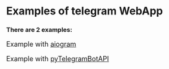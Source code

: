 <h1>Examples of telegram WebApp</h1>
<h3>There are 2 examples:</h3>

<p style="font-size: 18px">
    Example with <a href="https://github.com/aiogram/aiogram">aiogram</a>
</p>
<p style="font-size: 18px">
Example with <a href="https://github.com/eternnoir/pyTelegramBotAPI">pyTelegramBotAPI</a>
</p>